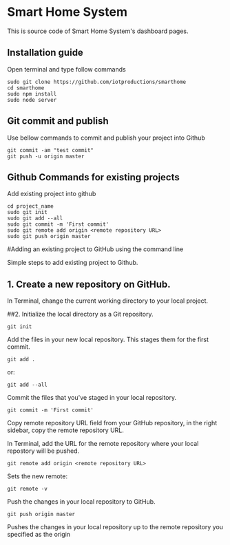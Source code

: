 # Smart Home System

This is source code of Smart Home System's dashboard pages. 

## Installation guide
Open terminal and type follow commands 
```
sudo git clone https://github.com/iotproductions/smarthome
cd smarthome
sudo npm install
sudo node server
```
## Git commit and publish
Use bellow commands to commit and publish your project into Github
```
git commit -am "test commit"
git push -u origin master
```
## Github Commands for existing projects
Add existing project into github
```
cd project_name
sudo git init
sudo git add --all
sudo git commit -m 'First commit'
sudo git remote add origin <remote repository URL>
sudo git push origin master
```
#Adding an existing project to GitHub using the command line

Simple steps to add existing project to Github.

## 1. Create a new repository on GitHub.
In Terminal, change the current working directory to your local project.

##2. Initialize the local directory as a Git repository.

	git init
	
Add the files in your new local repository. This stages them for the first commit.

	git add .

or:
	
	git add --all

Commit the files that you've staged in your local repository.

	git commit -m 'First commit'


Copy remote repository URL field from your GitHub repository, in the right sidebar, copy the remote repository URL.

In Terminal, add the URL for the remote repository where your local repostory will be pushed.

	git remote add origin <remote repository URL>
	
Sets the new remote:
	
	git remote -v

Push the changes in your local repository to GitHub.

	git push origin master

Pushes the changes in your local repository up to the remote repository you specified as the origin
